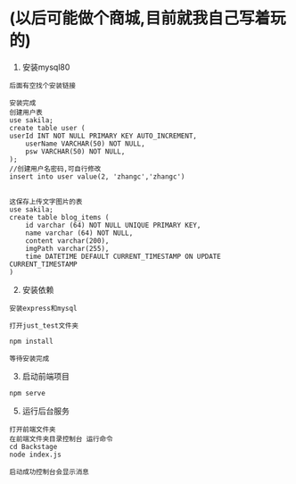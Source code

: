 # (以后可能做个商城,目前就我自己写着玩的)
1. 安装mysql80
```
后面有空找个安装链接

安装完成
创建用户表
use sakila;
create table user (
userId INT NOT NULL PRIMARY KEY AUTO_INCREMENT,
    userName VARCHAR(50) NOT NULL,
    psw VARCHAR(50) NOT NULL,
);
//创建用户名密码,可自行修改
insert into user value(2, 'zhangc','zhangc')
 
 ```

```
这保存上传文字图片的表
use sakila;
create table blog_items (
	id varchar (64) NOT NULL UNIQUE PRIMARY KEY,
    name varchar (64) NOT NULL,
    content varchar(200),
    imgPath varchar(255),
    time DATETIME DEFAULT CURRENT_TIMESTAMP ON UPDATE CURRENT_TIMESTAMP 
)
```

2. 安装依赖
```angular2html
安装express和mysql

打开just_test文件夹

npm install

等待安装完成
```

3. 启动前端项目
```angular2html
npm serve
```

5. 运行后台服务
```angular2html
打开前端文件夹
在前端文件夹目录控制台 运行命令
cd Backstage
node index.js

启动成功控制台会显示消息
```

